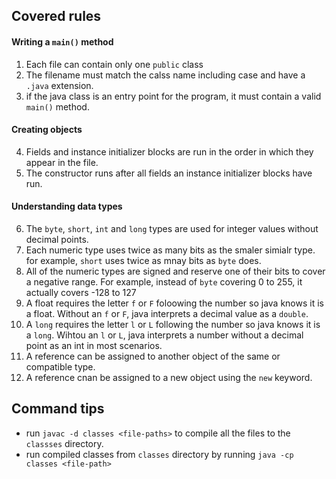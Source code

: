 ## Covered rules
#### Writing a `main()` method
1. Each file can contain only one `public` class
2. The filename must match the calss name including case and have a `.java` extension.
3. if the java class is an entry point for the program, it must contain a valid `main()` method.
#### Creating objects
4. Fields and instance initializer blocks are run in the order in which they appear in the file. 
5. The constructor runs after all fields an instance initializer blocks have run. 
#### Understanding data types
6. The `byte`, `short`, `int` and `long` types are used for integer values without decimal points.
7. Each numeric type uses twice as many bits as the smaler simialr type. for example, `short` uses twice as mnay bits as `byte` does.
8. All of the numeric types are signed and reserve one of their bits to cover a negative range. For example, instead of `byte` covering 0 to 255, it actually covers -128 to 127
9. A float requires the letter `f` or `F` foloowing the number so java knows it is a float. Without an `f` or `F`, java interprets a decimal value as a `double`.
10. A `long` requires the letter `l` or `L` following the number so java knows it is a `long`. Wihtou an `l` or `L`, java interprets a number without a decimal point as an int in most scenarios. 
11. A reference can be assigned to another object of the same or compatible type.
12. A reference cnan be assigned to a new object using the `new` keyword.

## Command tips
- run `javac -d classes <file-paths>` to compile all the files to the `classses` directory.
- run compiled classes from `classes` directory by running `java -cp classes <file-path>`